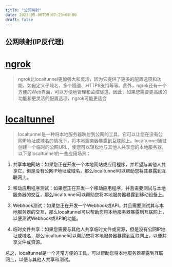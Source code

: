 ```yaml
---
title: "公网映射"
date: 2023-05-06T09:07:23+08:00
draft: false
---
```

## 公网映射(IP反代理)

# [ngrok](https://ngrok.com/)
> ngrok比localtunnel更加强大和灵活，因为它提供了更多的配置选项和功能，如自定义子域名、多个隧道、HTTPS支持等等。此外，ngrok还有一个方便的Web界面，可以方便地管理和监控隧道。因此，如果您需要更高级的功能和更灵活的配置选项，ngrok可能更适合

# [localtunnel](https://theboroer.github.io/localtunnel-www/)
> localtunnel是一种将本地服务器映射到公网的工具，它可以让您在没有公网IP地址或域名的情况下，将本地服务器暴露到互联网上。localtunnel通过创建一个临时的公网URL，使您可以轻松地与其他人共享您的本地服务器。以下是localtunnel的一些应用场景：

1. 共享本地网站：如果您正在开发一个本地网站或应用程序，并希望与其他人共享它，但是没有公网IP地址或域名，那么localtunnel可以帮助您将其暴露到互联网上。

2. 移动应用程序测试：如果您正在开发一个移动应用程序，并且需要测试与本地服务器的交互，那么localtunnel可以帮助您将本地服务器暴露到移动设备上。

3. Webhook测试：如果您正在开发一个Webhook或API，并且需要测试其与本地服务器的交互，那么localtunnel可以帮助您将本地服务器暴露到互联网上，以便测试Webhook或API的功能。

4. 临时文件共享：如果您需要与其他人共享临时文件或资源，但是没有公网IP地址或域名，那么localtunnel可以帮助您将本地服务器暴露到互联网上，以便共享文件或资源。

总之，localtunnel是一个非常方便的工具，可以帮助您将本地服务器暴露到互联网上，以便与其他人共享和测试。


